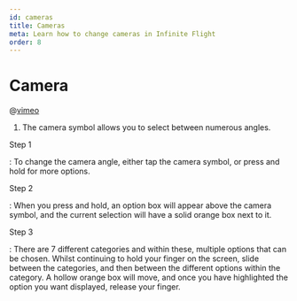 ```yaml
---
id: cameras
title: Cameras
meta: Learn how to change cameras in Infinite Flight
order: 8
---
```


# Camera

@[vimeo](389091484)



1. The camera symbol allows you to select between numerous angles.

   

Step 1

: To change the camera angle, either tap the camera symbol, or press and hold for more options.

Step 2

: When you press and hold, an option box will appear above the camera symbol, and the current selection will have a solid orange box next to it.

Step 3

: There are 7 different categories and within these, multiple options that can be chosen. Whilst continuing to hold your finger on the screen, slide between the categories, and then between the different options within the category. A hollow orange box will move, and once you have highlighted the option you want displayed, release your finger.